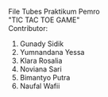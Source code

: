 File Tubes Praktikum Pemro  
"TIC TAC TOE GAME"  
Contributor:
  1. Gunady Sidik
  2. Yumnandana Yessa
  3. Klara Rosalia
  4. Noviana Sari
  5. Bimantyo Putra
  6. Naufal Wafii
